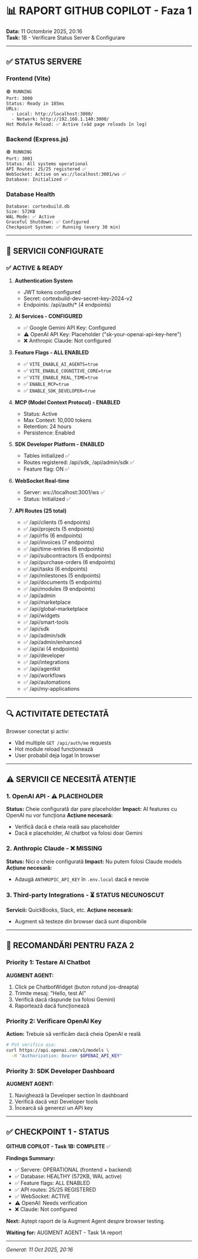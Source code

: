 # 📊 RAPORT GITHUB COPILOT - Faza 1

**Data:** 11 Octombrie 2025, 20:16  
**Task:** 1B - Verificare Status Server & Configurare

---

## ✅ STATUS SERVERE

### Frontend (Vite)

```
🟢 RUNNING
Port: 3000
Status: Ready in 185ms
URLs:
  - Local: http://localhost:3000/
  - Network: http://192.168.1.140:3000/
Hot Module Reload: ✅ Active (văd page reloads în log)
```

### Backend (Express.js)

```
🟢 RUNNING  
Port: 3001
Status: All systems operational
API Routes: 25/25 registered ✅
WebSocket: Active on ws://localhost:3001/ws ✅
Database: Initialized ✅
```

### Database Health

```
Database: cortexbuild.db
Size: 572KB
WAL Mode: ✅ Active
Graceful Shutdown: ✅ Configured
Checkpoint System: ✅ Running (every 30 min)
```

---

## 🔧 SERVICII CONFIGURATE

### ✅ ACTIVE & READY

1. **Authentication System**
   - JWT tokens configured
   - Secret: cortexbuild-dev-secret-key-2024-v2
   - Endpoints: /api/auth/* (4 endpoints)

2. **AI Services - CONFIGURED**
   - ✅ Google Gemini API Key: Configured
   - ⚠️ OpenAI API Key: Placeholder ("sk-your-openai-api-key-here")
   - ❌ Anthropic Claude: Not configured

3. **Feature Flags - ALL ENABLED**
   - ✅ `VITE_ENABLE_AI_AGENTS=true`
   - ✅ `VITE_ENABLE_COGNITIVE_CORE=true`
   - ✅ `VITE_ENABLE_REAL_TIME=true`
   - ✅ `ENABLE_MCP=true`
   - ✅ `ENABLE_SDK_DEVELOPER=true`

4. **MCP (Model Context Protocol) - ENABLED**
   - Status: Active
   - Max Context: 10,000 tokens
   - Retention: 24 hours
   - Persistence: Enabled

5. **SDK Developer Platform - ENABLED**
   - Tables initialized ✅
   - Routes registered: /api/sdk, /api/admin/sdk ✅
   - Feature flag: ON ✅

6. **WebSocket Real-time**
   - Server: ws://localhost:3001/ws ✅
   - Status: Initialized ✅

7. **API Routes (25 total)**
   - ✅ /api/clients (5 endpoints)
   - ✅ /api/projects (5 endpoints)
   - ✅ /api/rfis (6 endpoints)
   - ✅ /api/invoices (7 endpoints)
   - ✅ /api/time-entries (6 endpoints)
   - ✅ /api/subcontractors (5 endpoints)
   - ✅ /api/purchase-orders (6 endpoints)
   - ✅ /api/tasks (6 endpoints)
   - ✅ /api/milestones (5 endpoints)
   - ✅ /api/documents (5 endpoints)
   - ✅ /api/modules (9 endpoints)
   - ✅ /api/admin
   - ✅ /api/marketplace
   - ✅ /api/global-marketplace
   - ✅ /api/widgets
   - ✅ /api/smart-tools
   - ✅ /api/sdk
   - ✅ /api/admin/sdk
   - ✅ /api/admin/enhanced
   - ✅ /api/ai (4 endpoints)
   - ✅ /api/developer
   - ✅ /api/integrations
   - ✅ /api/agentkit
   - ✅ /api/workflows
   - ✅ /api/automations
   - ✅ /api/my-applications

---

## 🔍 ACTIVITATE DETECTATĂ

Browser conectat și activ:

- Văd multiple `GET /api/auth/me` requests
- Hot module reload funcționează
- User probabil deja logat în browser

---

## ⚠️ SERVICII CE NECESITĂ ATENȚIE

### 1. OpenAI API - ⚠️ PLACEHOLDER

**Status:** Cheie configurată dar pare placeholder
**Impact:** AI features cu OpenAI nu vor funcționa
**Acțiune necesară:**

- Verifică dacă e cheia reală sau placeholder
- Dacă e placeholder, AI chatbot va folosi doar Gemini

### 2. Anthropic Claude - ❌ MISSING

**Status:** Nici o cheie configurată
**Impact:** Nu putem folosi Claude models
**Acțiune necesară:**

- Adaugă `ANTHROPIC_API_KEY` în `.env.local` dacă e nevoie

### 3. Third-party Integrations - ⏳ STATUS NECUNOSCUT

**Servicii:** QuickBooks, Slack, etc.
**Acțiune necesară:**

- Augment să testeze din browser dacă sunt disponibile

---

## 📝 RECOMANDĂRI PENTRU FAZA 2

### Priority 1: Testare AI Chatbot

**AUGMENT AGENT:**

1. Click pe ChatbotWidget (buton rotund jos-dreapta)
2. Trimite mesaj: "Hello, test AI"
3. Verifică dacă răspunde (va folosi Gemini)
4. Raportează dacă funcționează

### Priority 2: Verificare OpenAI Key

**Action:** Trebuie să verificăm dacă cheia OpenAI e reală

```bash
# Pot verifica așa:
curl https://api.openai.com/v1/models \
  -H "Authorization: Bearer $OPENAI_API_KEY"
```

### Priority 3: SDK Developer Dashboard

**AUGMENT AGENT:**

1. Navighează la Developer section în dashboard
2. Verifică dacă vezi Developer tools
3. Încearcă să generezi un API key

---

## ✅ CHECKPOINT 1 - STATUS

**GITHUB COPILOT - Task 1B: COMPLETE** ✅

**Findings Summary:**

- ✅ Servere: OPERATIONAL (frontend + backend)
- ✅ Database: HEALTHY (572KB, WAL active)
- ✅ Feature flags: ALL ENABLED
- ✅ API routes: 25/25 REGISTERED
- ✅ WebSocket: ACTIVE
- ⚠️ OpenAI: Needs verification
- ❌ Claude: Not configured

**Next:** Aștept raport de la Augment Agent despre browser testing.

**Waiting for:** AUGMENT AGENT - Task 1A report

---

*Generat: 11 Oct 2025, 20:16*
